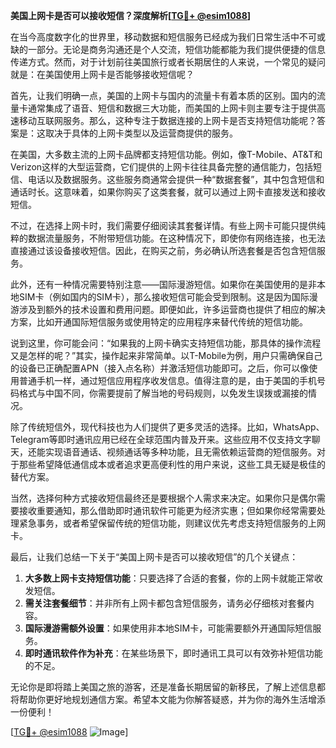 **美国上网卡是否可以接收短信？深度解析[[TG💪+ @esim1088](https://t.me/s/esim1088)]**

在当今高度数字化的世界里，移动数据和短信服务已经成为我们日常生活中不可或缺的一部分。无论是商务沟通还是个人交流，短信功能都能为我们提供便捷的信息传递方式。然而，对于计划前往美国旅行或者长期居住的人来说，一个常见的疑问就是：在美国使用上网卡是否能够接收短信呢？

首先，让我们明确一点，美国的上网卡与国内的流量卡有着本质的区别。国内的流量卡通常集成了语音、短信和数据三大功能，而美国的上网卡则主要专注于提供高速移动互联网服务。那么，这种专注于数据连接的上网卡是否支持短信功能呢？答案是：这取决于具体的上网卡类型以及运营商提供的服务。

在美国，大多数主流的上网卡品牌都支持短信功能。例如，像T-Mobile、AT&T和Verizon这样的大型运营商，它们提供的上网卡往往具备完整的通信能力，包括短信、电话以及数据服务。这些服务商通常会提供一种“数据套餐”，其中包含短信和通话时长。这意味着，如果你购买了这类套餐，就可以通过上网卡直接发送和接收短信。

不过，在选择上网卡时，我们需要仔细阅读其套餐详情。有些上网卡可能只提供纯粹的数据流量服务，不附带短信功能。在这种情况下，即使你有网络连接，也无法直接通过该设备接收短信。因此，在购买之前，务必确认所选套餐是否包含短信服务。

此外，还有一种情况需要特别注意——国际漫游短信。如果你在美国使用的是非本地SIM卡（例如国内的SIM卡），那么接收短信可能会受到限制。这是因为国际漫游涉及到额外的技术设置和费用问题。即便如此，许多运营商也提供了相应的解决方案，比如开通国际短信服务或使用特定的应用程序来替代传统的短信功能。

说到这里，你可能会问：“如果我的上网卡确实支持短信功能，那具体的操作流程又是怎样的呢？”其实，操作起来非常简单。以T-Mobile为例，用户只需确保自己的设备已正确配置APN（接入点名称）并激活短信功能即可。之后，你可以像使用普通手机一样，通过短信应用程序收发信息。值得注意的是，由于美国的手机号码格式与中国不同，你需要提前了解当地的号码规则，以免发生误拨或漏接的情况。

除了传统短信外，现代科技也为人们提供了更多灵活的选择。比如，WhatsApp、Telegram等即时通讯应用已经在全球范围内普及开来。这些应用不仅支持文字聊天，还能实现语音通话、视频通话等多种功能，且无需依赖运营商的短信服务。对于那些希望降低通信成本或者追求更高便利性的用户来说，这些工具无疑是极佳的替代方案。

当然，选择何种方式接收短信最终还是要根据个人需求来决定。如果你只是偶尔需要接收重要通知，那么借助即时通讯软件可能更为经济实惠；但如果你经常需要处理紧急事务，或者希望保留传统的短信功能，则建议优先考虑支持短信服务的上网卡。

最后，让我们总结一下关于“美国上网卡是否可以接收短信”的几个关键点：

1. **大多数上网卡支持短信功能**：只要选择了合适的套餐，你的上网卡就能正常收发短信。
2. **需关注套餐细节**：并非所有上网卡都包含短信服务，请务必仔细核对套餐内容。
3. **国际漫游需额外设置**：如果使用非本地SIM卡，可能需要额外开通国际短信服务。
4. **即时通讯软件作为补充**：在某些场景下，即时通讯工具可以有效弥补短信功能的不足。

无论你是即将踏上美国之旅的游客，还是准备长期居留的新移民，了解上述信息都将帮助你更好地规划通信方案。希望本文能为你解答疑惑，并为你的海外生活增添一份便利！

[[TG💪+ @esim1088](https://t.me/s/esim1088) ![Image](https://i.postimg.cc/4NQfJmqS/Snipaste-2025-05-13-00-14-12.png)]
